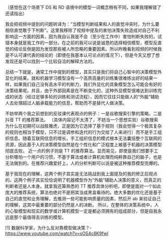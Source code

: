 （感觉在这个场景下 DS 和 RD 语境中的模型一词概念稍有不同，如果我理解错了还请指出）

我会把视频中提到的问题转译为：“当模型判断结果和人的直觉冲突时，为什么要相信直觉敢于下判断”。这里我移除了视频中提及的害怕决策失败造成对自己不利影响这一方面的因素，因为我自认我是不会（至少在工作中）害怕判断失败的，试错本身就是我工作的一部分。在之前的我可以说是诚恳的选择相信模型，模型反直觉的结论反倒是因为发现那些被人所忽略的重要因素。所以昨晚看到视频的时候我是不认可课代表的结论的（即使在我基本认可论点的情况下），但是今天又想了想发现还是可以找到一个比较自洽的解释方法的。

总结一下就是，通常工作中提到的模型，其实只是我们将自己心智中的决策模型外显化的结果。就和机器学习模型没有一个高质高量的训练集很难练出好的结果一样，如果我们自己没有高水平的判断力，我们外显化的具象模型怎么可能会有好的决策结果呢。并且，由于外部因素是在不断变化的，这种外显模型很难达到训练完成的状态（经过足够多轮的训练和测试流程），因而它往往只能做人的“外脑”辅助人去处理超过人脑承载能力的信息，帮助而不是替代人做决策。

不妨举两个我之前想到的反驳课代表观点的例子：一是谷歌搜索引擎的策略，二是抖音 TT 的推荐算法。
（具体内容记不太清了，不妨当一个思想实验）谷歌搜索为什么在初期可以战胜雅虎，正是因为它选择了基于规则（我会觉得一个极其复杂的规则也相当于模型，只不过是调参和迭代的行为交给了人来进行）而不是手工组织信息。随着互联网信息的增长，手工组织信息的模式根本无法囊括整个互联网的资源，因此基于人的决策模型自然是在个性化和广泛程度上被基于机器的决策模型彻底击败。
近一点的例子则是 TT 的推荐算法。显而易见，即使是我们想要手工分析哪怕一个用户的习惯，不基于算法或者计算机处理而纯粹靠自己的脑子，也是无法做到的。在推荐兴趣爱好上，人的分析判断可以说是被这种推荐模型完爆的。

基于我现在的理解，这两个例子其实是无法挑战到我上面提及的我的修正后观点的。这两个例子其实恰恰说明了机器模型作为“外脑”辅助人决策的意义，而真正的判断者还是人本身。就拿我还算熟悉的 TT 推荐具体分析吧，即使是面对一个如此庞大的推荐系统，算法也绝对不是把其当成黑盒看待的。绝大多数的优化还是基于自己的直觉和业务理解，去推测一些可能影响质量的因素，然后开 ab 来验证自己的理解，这其中最重要的部分仍然是人的决断。
所以，在整体的决策系统中，人的心智模型和现实的数学或计算机模型一定是都必须拥有的组成部分，但是自我永远是那个最值得去训练的模型。

[1] 数据科学家，为什么反对靠模型做决策？- https://www.youtube.com/watch?v=sOS4c8K9fwI